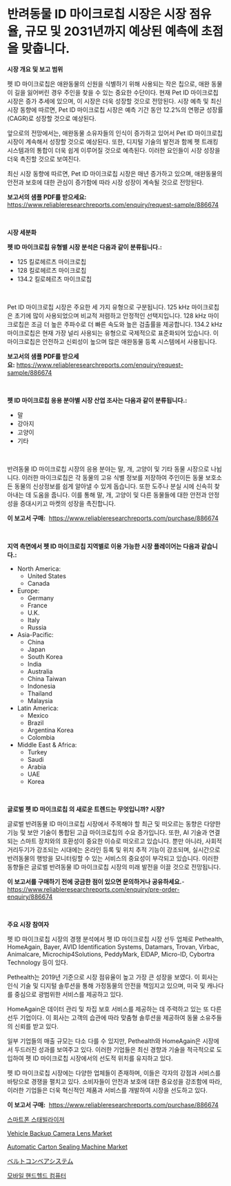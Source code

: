 <p><h1>반려동물 ID 마이크로칩 시장은 시장 점유율, 규모 및 2031년까지 예상된 예측에 초점을 맞춥니다.</h1></p><p><strong>시장 개요 및 보고 범위</strong></p>
<p><p>펫 ID 마이크로칩은 애완동물의 신원을 식별하기 위해 사용되는 작은 칩으로, 애완 동물이 길을 잃어버린 경우 주인을 찾을 수 있는 중요한 수단이다. 현재 Pet ID 마이크로칩 시장은 증가 추세에 있으며, 이 시장은 더욱 성장할 것으로 전망된다. 시장 예측 및 최신 시장 동향에 따르면, Pet ID 마이크로칩 시장은 예측 기간 동안 12.2%의 연평균 성장률(CAGR)로 성장할 것으로 예상된다.</p><p>앞으로의 전망에서는, 애완동물 소유자들의 인식이 증가하고 있어서 Pet ID 마이크로칩 시장이 계속해서 성장할 것으로 예상된다. 또한, 디지털 기술의 발전과 함께 펫 트래킹 시스템과의 통합이 더욱 쉽게 이루어질 것으로 예측된다. 이러한 요인들이 시장 성장을 더욱 촉진할 것으로 보여진다.</p><p>최신 시장 동향에 따르면, Pet ID 마이크로칩 시장은 매년 증가하고 있으며, 애완동물의 안전과 보호에 대한 관심이 증가함에 따라 시장 성장이 계속될 것으로 전망된다.</p></p>
<p><strong>보고서의 샘플 PDF를 받으세요:</strong> <a href="https://www.reliableresearchreports.com/enquiry/request-sample/886674">https://www.reliableresearchreports.com/enquiry/request-sample/886674</a></p>
<p>&nbsp;</p>
<p><strong>시장 세분화</strong></p>
<p><strong>펫 ID 마이크로칩 유형별 시장 분석은 다음과 같이 분류됩니다.:</strong></p>
<p><ul><li>125 킬로헤르츠 마이크로칩</li><li>128 킬로헤르츠 마이크로칩</li><li>134.2 킬로헤르츠 마이크로칩</li></ul></p>
<p>&nbsp;</p>
<p><p>Pet ID 마이크로칩 시장은 주요한 세 가지 유형으로 구분됩니다. 125 kHz 마이크로칩은 초기에 많이 사용되었으며 비교적 저렴하고 안정적인 선택지입니다. 128 kHz 마이크로칩은 조금 더 높은 주파수로 더 빠른 속도와 높은 검출률을 제공합니다. 134.2 kHz 마이크로칩은 현재 가장 널리 사용되는 유형으로 국제적으로 표준화되어 있습니다. 이 마이크로칩은 안전하고 신뢰성이 높으며 많은 애완동물 등록 시스템에서 사용됩니다.</p></p>
<p><strong>보고서의 샘플 PDF를 받으세요:</strong>&nbsp;<a href="https://www.reliableresearchreports.com/enquiry/request-sample/886674">https://www.reliableresearchreports.com/enquiry/request-sample/886674</a></p>
<p>&nbsp;</p>
<p><strong> 펫 ID 마이크로칩 응용 분야별 시장 산업 조사는 다음과 같이 분류됩니다.:</strong></p>
<p><ul><li>말</li><li>강아지</li><li>고양이</li><li>기타</li></ul></p>
<p>&nbsp;</p>
<p><p>반려동물 ID 마이크로칩 시장의 응용 분야는 말, 개, 고양이 및 기타 동물 시장으로 나뉩니다. 이러한 마이크로칩은 각 동물의 고유 식별 정보를 저장하여 주인이든 동물 보호소든 동물의 신상정보를 쉽게 알아낼 수 있게 돕습니다. 또한 도주나 분실 시에 신속히 찾아내는 데 도움을 줍니다. 이를 통해 말, 개, 고양이 및 다른 동물들에 대한 안전과 안정성을 증대시키고 마켓의 성장을 촉진합니다.</p></p>
<p><strong>이 보고서 구매:</strong>&nbsp; <a href="https://www.reliableresearchreports.com/purchase/886674">https://www.reliableresearchreports.com/purchase/886674</a></p>
<p>&nbsp;</p>
<p><strong>지역 측면에서 펫 ID 마이크로칩 지역별로 이용 가능한 시장 플레이어는 다음과 같습니다.:</strong></p>
<p><ul>
    <li>
        North America:
        <ul>
            <li>United States</li>
            <li>Canada</li>
        </ul>
    </li>
    <li>
        Europe:
        <ul>
            <li>Germany</li>
            <li>France</li>
            <li>U.K.</li>
            <li>Italy</li>
            <li>Russia</li>
        </ul>
    </li>
    <li>
        Asia-Pacific:
        <ul>
            <li>China</li>
            <li>Japan</li>
            <li>South Korea</li>
            <li>India</li>
            <li>Australia</li>
            <li>China Taiwan</li>
            <li>Indonesia</li>
            <li>Thailand</li>
            <li>Malaysia</li>
        </ul>
    </li>
    <li>
        Latin America:
        <ul>
            <li>Mexico</li>
            <li>Brazil</li>
            <li>Argentina Korea</li>
            <li>Colombia</li>
        </ul>
    </li>
    <li>
        Middle East & Africa:
        <ul>
            <li>Turkey</li>
            <li>Saudi</li>
            <li>Arabia</li>
            <li>UAE</li>
            <li>Korea</li>
        </ul>
    </li>
    </ul></p>
<p>&nbsp;</p>
<p><strong>글로벌 펫 ID 마이크로칩 의 새로운 트렌드는 무엇입니까? 시장?</strong></p>
<p><p>글로벌 반려동물 ID 마이크로칩 시장에서 주목해야 할 최근 및 떠오르는 동향은 다양한 기능 및 보안 기술이 통합된 고급 마이크로칩의 수요 증가입니다. 또한, AI 기술과 연결되는 스마트 장치와의 호환성이 중요한 이슈로 떠오르고 있습니다. 뿐만 아니라, 사회적 거리두기가 강조되는 시대에는 온라인 등록 및 위치 추적 기능이 강조되며, 실시간으로 반려동물의 행방을 모니터링할 수 있는 서비스의 중요성이 부각되고 있습니다. 이러한 동향들은 글로벌 반려동물 ID 마이크로칩 시장의 미래 발전을 이끌 것으로 전망됩니다.</p></p>
<p><strong>이 보고서를 구매하기 전에 궁금한 점이 있으면 문의하거나 공유하세요.</strong>- <a href="https://www.reliableresearchreports.com/enquiry/pre-order-enquiry/886674">https://www.reliableresearchreports.com/enquiry/pre-order-enquiry/886674</a></p>
<p>&nbsp;</p>
<p><strong>주요 시장 참여자</strong></p>
<p><p>펫 ID 마이크로칩 시장의 경쟁 분석에서 펫 ID 마이크로칩 시장 선두 업체로 Pethealth, HomeAgain, Bayer, AVID Identification Systems, Datamars, Trovan, Virbac, Animalcare, Microchip4Solutions, PeddyMark, EIDAP, Micro-ID, Cybortra Technology 등이 있다. </p><p>Pethealth는 2019년 기준으로 시장 점유율이 높고 가장 큰 성장을 보였다. 이 회사는 인식 기술 및 디지털 솔루션을 통해 가정동물의 안전을 책임지고 있으며, 미국 및 캐나다를 중심으로 광범위한 서비스를 제공하고 있다. </p><p>HomeAgain은 데이터 관리 및 차집 보호 서비스를 제공하는 데 주력하고 있는 또 다른 선두 기업이다. 이 회사는 고객의 습관에 따라 맞춤형 솔루션을 제공하여 동물 소유주들의 신뢰를 받고 있다. </p><p>일부 기업들의 매출 규모는 다소 다를 수 있지만, Pethealth와 HomeAgain은 시장에서 두드러진 성과를 보여주고 있다. 이러한 기업들은 최신 경향과 기술을 적극적으로 도입하여 펫 ID 마이크로칩 시장에서의 선도적 위치를 유지하고 있다. </p><p>펫 ID 마이크로칩 시장에는 다양한 업체들이 존재하며, 이들은 각자의 강점과 서비스를 바탕으로 경쟁을 펼치고 있다. 소비자들이 안전과 보호에 대한 중요성을 강조함에 따라, 이러한 기업들은 더욱 혁신적인 제품과 서비스를 개발하여 시장을 선도하고 있다.</p></p>
<p><strong>이 보고서 구매:</strong>&nbsp;&nbsp;<a href="https://www.reliableresearchreports.com/purchase/886674">https://www.reliableresearchreports.com/purchase/886674</a></p>
<p><p><a href="https://github.com/BrettWeberrt8767765/Market-Research-Report-List-1/blob/main/267798216072.md">스마트폰 스태빌라이저</a></p><p><a href="https://issuu.com/reportprime-2/docs/vehicle-backup-camera-lens-market-size-2030.pptx">Vehicle Backup Camera Lens Market</a></p><p><a href="https://view.publitas.com/reportprime-1/global-automatic-carton-sealing-machine-market-by-types-applications-and-major-players-with-regional-growth-rate-analysis-and-development-situation-from-2024-to-2031/">Automatic Carton Sealing Machine Market</a></p><p><a href="https://github.com/jkjreqjscoxx7/Market-Research-Report-List-1/blob/main/470496217405.md">ベルトコンベアシステム</a></p><p><a href="https://github.com/nuekbpymrrz5/Market-Research-Report-List-1/blob/main/107585216071.md">모바일 핸드헬드 컴퓨터</a></p></p>
